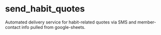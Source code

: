 # send_habit_quotes
Automated delivery service for habit-related quotes via SMS and member-contact info pulled from google-sheets.
